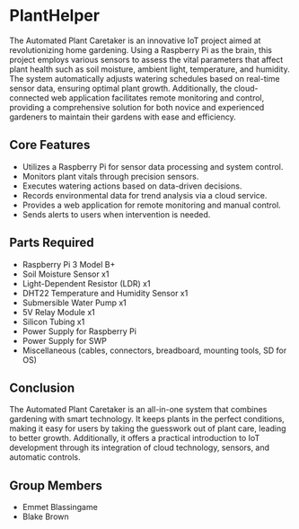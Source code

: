 # PlantHelper
The Automated Plant Caretaker is an innovative IoT project aimed at revolutionizing home gardening. Using a Raspberry Pi as the brain, this project employs various sensors to assess the vital parameters that affect plant health such as soil moisture, ambient light, temperature, and humidity. The system automatically adjusts watering schedules based on real-time sensor data, ensuring optimal plant growth. Additionally, the cloud-connected web application facilitates remote monitoring and control, providing a comprehensive solution for both novice and experienced gardeners to maintain their gardens with ease and efficiency.

## Core Features
- Utilizes a Raspberry Pi for sensor data processing and system control.
- Monitors plant vitals through precision sensors.
- Executes watering actions based on data-driven decisions.
- Records environmental data for trend analysis via a cloud service.
- Provides a web application for remote monitoring and manual control.
- Sends alerts to users when intervention is needed.

## Parts Required
- Raspberry Pi 3 Model B+
- Soil Moisture Sensor x1
- Light-Dependent Resistor (LDR) x1
- DHT22 Temperature and Humidity Sensor x1
- Submersible Water Pump x1
- 5V Relay Module x1
- Silicon Tubing x1
- Power Supply for Raspberry Pi
- Power Supply for SWP
- Miscellaneous (cables, connectors, breadboard, mounting tools, SD for OS)

## Conclusion
The Automated Plant Caretaker is an all-in-one system that combines gardening with smart technology. It keeps plants in the perfect conditions, making it easy for users by taking the guesswork out of plant care, leading to better growth. Additionally, it offers a practical introduction to IoT development through its integration of cloud technology, sensors, and automatic controls.

## Group Members
- Emmet Blassingame
- Blake Brown
